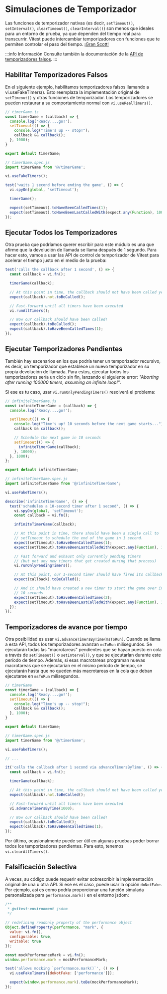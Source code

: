 # Simulaciones de Temporizador

Las funciones de temporizador nativas (es decir, `setTimeout()`, `setInterval()`, `clearTimeout()`, `clearInterval()`) son menos que ideales para un entorno de prueba, ya que dependen del tiempo real para transcurrir. Vitest puede intercambiar temporizadores con funciones que te permiten controlar el paso del tiempo. [¡Gran Scott!](https://www.youtube.com/watch?v=QZoJ2Pt27BY)

:::info Información
Consulte también la documentación de la [API de temporizadores falsos](https://vitest.dev/api/#vi-usefaketimers).
:::


## Habilitar Temporizadores Falsos

En el siguiente ejemplo, habilitamos temporizadores falsos llamando a vi.useFakeTimers(). Esto reemplaza la implementación original de `setTimeout()` y otras funciones de temporizador. Los temporizadores se pueden restaurar a su comportamiento normal con `vi.useRealTimers()`.

```js
// timerGame.js
const timerGame = (callback) => {
  console.log('Ready....go!');
  setTimeout(() => {
    console.log("Time's up -- stop!");
    callback && callback();
  }, 1000);
}

export default timerGame;
```

```js
// timerGame.spec.js
import timerGame from '@/timerGame';

vi.useFakeTimers();

test('waits 1 second before ending the game', () => {
  vi.spyOn(global, 'setTimeout');

  timerGame();

  expect(setTimeout).toHaveBeenCalledTimes(1);
  expect(setTimeout).toHaveBeenLastCalledWith(expect.any(Function), 1000);
});
```

## Ejecutar Todos los Temporizadores

Otra prueba que podríamos querer escribir para este módulo es una que afirme que la devolución de llamada se llama después de 1 segundo. Para hacer esto, vamos a usar las API de control de temporizador de Vitest para acelerar el tiempo justo en el medio de la prueba:

```js
test('calls the callback after 1 second', () => {  
  const callback = vi.fn();

  timerGame(callback);

  // At this point in time, the callback should not have been called yet
  expect(callback).not.toBeCalled();

  // Fast-forward until all timers have been executed
  vi.runAllTimers();

  // Now our callback should have been called!
  expect(callback).toBeCalled();
  expect(callback).toHaveBeenCalledTimes(1);
});
```

## Ejecutar Temporizadores Pendientes

También hay escenarios en los que podría tener un temporizador recursivo, es decir, un temporizador que establece un nuevo temporizador en su propia devolución de llamada. Para estos, ejecutar todos los temporizadores sería un ciclo sin fin, lanzando el siguiente error: _"Aborting after running 100000 timers, assuming an infinite loop!"_.

Si ese es tu caso, usar `vi.runOnlyPendingTimers()` resolverá el problema:

```js
// infiniteTimerGame.js
const infiniteTimerGame = (callback) => {
  console.log('Ready....go!');

  setTimeout(() => {
    console.log("Time's up! 10 seconds before the next game starts...");
    callback && callback();

    // Schedule the next game in 10 seconds
    setTimeout(() => {
      infiniteTimerGame(callback);
    }, 10000);
  }, 1000);
};

export default infiniteTimerGame;
```

```js
// infiniteTimerGame.spec.js
import infiniteTimerGame from '@/infiniteTimerGame';

vi.useFakeTimers();

describe('infiniteTimerGame', () => {
  test('schedules a 10-second timer after 1 second', () => {
    vi.spyOn(global, 'setTimeout');
    const callback = vi.fn();

    infiniteTimerGame(callback);

    // At this point in time, there should have been a single call to
    // setTimeout to schedule the end of the game in 1 second.
    expect(setTimeout).toHaveBeenCalledTimes(1);
    expect(setTimeout).toHaveBeenLastCalledWith(expect.any(Function), 1000);

    // Fast forward and exhaust only currently pending timers
    // (but not any new timers that get created during that process)
    vi.runOnlyPendingTimers();

    // At this point, our 1-second timer should have fired its callback
    expect(callback).toBeCalled();

    // And it should have created a new timer to start the game over in
    // 10 seconds
    expect(setTimeout).toHaveBeenCalledTimes(2);
    expect(setTimeout).toHaveBeenLastCalledWith(expect.any(Function), 10000);
  });
});
```

## Temporizadores de avance por tiempo

Otra posibilidad es usar `vi.advanceTimersByTime(msToRun)`. Cuando se llama a esta API, todos los temporizadores avanzan `msToRun` milisegundos. Se ejecutarán todas las "macrotareas" pendientes que se hayan puesto en cola a través de `setTimeout()` o `setInterval()`, y que se ejecutarían durante este período de tiempo. Además, si esas macrotareas programan nuevas macrotareas que se ejecutarían en el mismo período de tiempo, se ejecutarán hasta que no queden más macrotareas en la cola que deban ejecutarse en `msToRun` milisegundos.

```js
// timerGame
const timerGame = (callback) => {
  console.log('Ready....go!');
  setTimeout(() => {
    console.log("Time's up -- stop!");
    callback && callback();
  }, 1000);
}

export default timerGame;
```

```js
// timerGame.spec.js
import timerGame from '@/timerGame';

vi.useFakeTimers();

// ...

it('calls the callback after 1 second via advanceTimersByTime', () => {  
  const callback = vi.fn();

  timerGame(callback);

  // At this point in time, the callback should not have been called yet
  expect(callback).not.toBeCalled();

  // Fast-forward until all timers have been executed
  vi.advanceTimersByTime(1000);

  // Now our callback should have been called!
  expect(callback).toBeCalled();
  expect(callback).toHaveBeenCalledTimes(1);
});
```

Por último, ocasionalmente puede ser útil en algunas pruebas poder borrar todos los temporizadores pendientes. Para esto, tenemos `vi.clearAllTimers()`.

## Falsificación Selectiva

A veces, su código puede requerir evitar sobrescribir la implementación original de una u otra API. Si ese es el caso, puede usar la opción `doNotFake`. Por ejemplo, así es como podría proporcionar una función simulada personalizada para `performance.mark()` en el entorno jsdom:

```js
/**
 * @vitest-environment jsdom
 */
 
// redefining readonly property of the performance object
Object.defineProperty(performance, "mark", {
  value: vi.fn(),
  configurable: true,
  writable: true
});

const mockPerformanceMark = vi.fn();
window.performance.mark = mockPerformanceMark;

test('allows mocking `performance.mark()`', () => {
  vi.useFakeTimers({doNotFake: ['performance']});

  expect(window.performance.mark).toBe(mockPerformanceMark);
});
```
